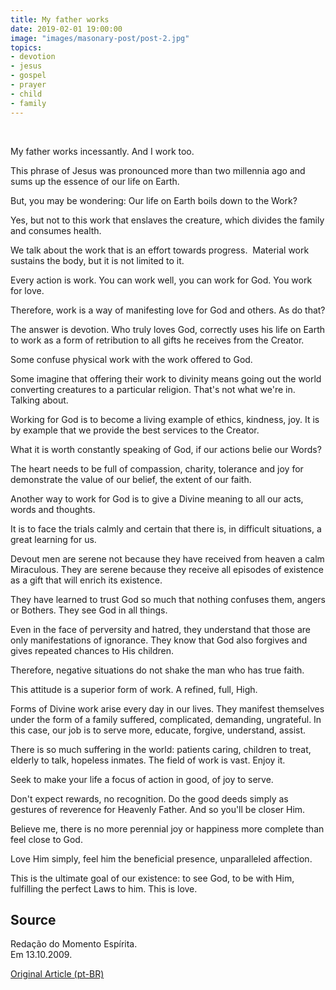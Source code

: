 ```yaml
---
title: My father works
date: 2019-02-01 19:00:00
image: "images/masonary-post/post-2.jpg"
topics: 
- devotion
- jesus
- gospel
- prayer
- child
- family
---
```

 

My father works incessantly. And I work too.

This phrase of Jesus was pronounced more than two millennia ago and sums up the
essence of our life on Earth.

But, you may be wondering: Our life on Earth boils down to the
Work?

Yes, but not to this work that enslaves the creature, which divides the family and
consumes health.

We talk about the work that is an effort towards progress.  Material work
sustains the body, but it is not limited to it.

Every action is work. You can work well, you can work for God.
You work for love.

Therefore, work is a way of manifesting love for God and others. As
do that?

The answer is devotion. Who truly loves God, correctly uses his
life on Earth to work as a form of retribution to all
gifts he receives from the Creator.

Some confuse physical work with the work offered to God.

Some imagine that offering their work to divinity means going out the world
converting creatures to a particular religion. That's not what we're in.
Talking about.

Working for God is to become a living example of ethics, kindness, joy. It is by
example that we provide the best services to the Creator.

What it is worth constantly speaking of God, if our actions belie our
Words?

The heart needs to be full of compassion, charity, tolerance and joy for
demonstrate the value of our belief, the extent of our faith.

Another way to work for God is to give a Divine meaning to all our
acts, words and thoughts.

It is to face the trials calmly and certain that there is, in difficult situations,
a great learning for us.

Devout men are serene not because they have received from heaven a calm
Miraculous. They are serene because they receive all episodes of existence
as a gift that will enrich its existence.

They have learned to trust God so much that nothing confuses them, angers or
Bothers. They see God in all things.

Even in the face of perversity and hatred, they understand that those are only
manifestations of ignorance. They know that God also forgives and gives repeated
chances to His children.

Therefore, negative situations do not shake the man who has true faith.

This attitude is a superior form of work. A refined, full,
High.

Forms of Divine work arise every day in our lives. They manifest themselves under
the form of a family suffered, complicated, demanding, ungrateful. In this case,
our job is to serve more, educate, forgive, understand, assist.

There is so much suffering in the world: patients caring, children to treat, elderly to
talk, hopeless inmates. The field of work is vast.
Enjoy it.

Seek to make your life a focus of action in good, of joy to serve.

Don't expect rewards, no recognition. Do the good deeds simply
as gestures of reverence for Heavenly Father. And so you'll be closer
Him.

Believe me, there is no more perennial joy or happiness more complete than
feel close to God.

Love Him simply, feel him the beneficial presence, unparalleled affection.

This is the ultimate goal of our existence: to see God, to be with Him,
fulfilling the perfect Laws to him. This is love.

## Source
Redação do Momento Espírita.  
Em 13.10.2009.


[Original Article (pt-BR)](http://momento.com.br/pt/ler_texto.php?id=1559)
